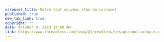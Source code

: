```yaml
---
carousel_title: Notre tout nouveau item du carousel
published: true
new_tab_link: true
copyright: ""
date: October 4, 2023 12:00 AM
link: https://www.threadless.com/shop/@threadless/design/cool-octopus-wearing-sunglasses/mens/t-shirt/champion?color=heather_grey#m
---
```

